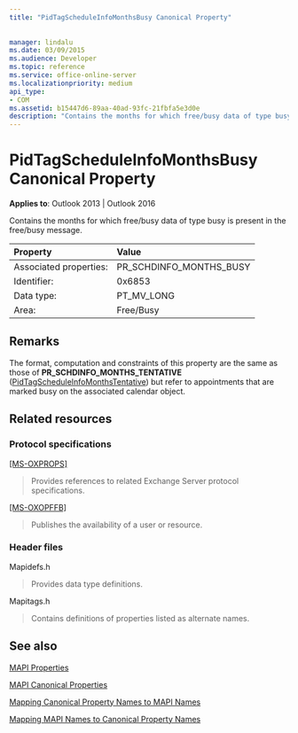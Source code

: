 ```yaml
---
title: "PidTagScheduleInfoMonthsBusy Canonical Property"
 
 
manager: lindalu
ms.date: 03/09/2015
ms.audience: Developer
ms.topic: reference
ms.service: office-online-server
ms.localizationpriority: medium
api_type:
- COM
ms.assetid: b15447d6-89aa-40ad-93fc-21fbfa5e3d0e
description: "Contains the months for which free/busy data of type busy is present in the free/busy message."
---
```


# PidTagScheduleInfoMonthsBusy Canonical Property

  
  
**Applies to**: Outlook 2013 | Outlook 2016 
  
Contains the months for which free/busy data of type busy is present in the free/busy message.
  
|Property |Value |
|:-----|:-----|
|Associated properties:  <br/> |PR_SCHDINFO_MONTHS_BUSY  <br/> |
|Identifier:  <br/> |0x6853  <br/> |
|Data type:  <br/> |PT_MV_LONG  <br/> |
|Area:  <br/> |Free/Busy  <br/> |
   
## Remarks

The format, computation and constraints of this property are the same as those of **PR_SCHDINFO_MONTHS_TENTATIVE** ([PidTagScheduleInfoMonthsTentative](pidtagscheduleinfomonthstentative-canonical-property.md)) but refer to appointments that are marked busy on the associated calendar object.
  
## Related resources

### Protocol specifications

[[MS-OXPROPS]](https://msdn.microsoft.com/library/f6ab1613-aefe-447d-a49c-18217230b148%28Office.15%29.aspx)
  
> Provides references to related Exchange Server protocol specifications.
    
[[MS-OXOPFFB]](https://msdn.microsoft.com/library/1a527299-7211-4d27-a74c-b69bd0746320%28Office.15%29.aspx)
  
> Publishes the availability of a user or resource.
    
### Header files

Mapidefs.h
  
> Provides data type definitions.
    
Mapitags.h
  
> Contains definitions of properties listed as alternate names.
    
## See also



[MAPI Properties](mapi-properties.md)
  
[MAPI Canonical Properties](mapi-canonical-properties.md)
  
[Mapping Canonical Property Names to MAPI Names](mapping-canonical-property-names-to-mapi-names.md)
  
[Mapping MAPI Names to Canonical Property Names](mapping-mapi-names-to-canonical-property-names.md)

